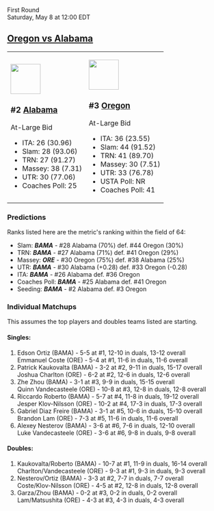 First Round  
Saturday, May 8 at 12:00 EDT
## [Oregon vs Alabama](https://www.ncaa.com/game/5833400) 

<table><tr><td>  

<a href="../index.md"><img src="https://www.ncaa.com/sites/default/files/images/logos/schools/a/alabama.70.png" width="70" height="70" /></a>  

<h3>#2 <a href="../index.md">Alabama</a></h3>  

At-Large Bid  
- ITA: 26 (30.96)  
- Slam: 28 (93.06)  
- TRN: 27 (91.27)  
- Massey: 38 (7.31)  
- UTR: 30 (77.06)  
- Coaches Poll: 25  

</td><td>  

<a href="../index.md"><img src="https://www.ncaa.com/sites/default/files/images/logos/schools/o/oregon.70.png" width="70" height="70" /></a>  

<h3>#3 <a href="../index.md">Oregon</a></h3>  

At-Large Bid  
- ITA: 36 (23.55)  
- Slam: 44 (91.52)  
- TRN: 41 (89.70)  
- Massey: 30 (7.51)  
- UTR: 33 (76.78)  
- USTA Poll: NR  
- Coaches Poll: 41  

</td></tr></table>  

### Predictions  

Ranks listed here are the metric's ranking within the field of 64:  
- Slam: ***BAMA*** - #28 Alabama (70%) def. #44 Oregon (30%)  
- TRN: ***BAMA*** - #27 Alabama (71%) def. #41 Oregon (29%)  
- Massey: ***ORE*** - #30 Oregon (75%) def. #38 Alabama (25%)  
- UTR: ***BAMA*** - #30 Alabama (+0.28) def. #33 Oregon (-0.28)  
- ITA: ***BAMA*** - #26 Alabama def. #36 Oregon  
- Coaches Poll: ***BAMA*** - #25 Alabama def. #41 Oregon  
- Seeding: ***BAMA*** - #2 Alabama def. #3 Oregon  

### Individual Matchups  

This assumes the top players and doubles teams listed are starting.  

#### Singles:  
1. Edson Ortiz (BAMA) - 5-5 at #1, 12-10 in duals, 13-12 overall  
   Emmanuel Coste (ORE) - 5-4 at #1, 11-6 in duals, 11-6 overall
2. Patrick Kaukovalta (BAMA) - 3-2 at #2, 9-11 in duals, 15-17 overall  
   Joshua Charlton (ORE) - 6-2 at #2, 12-6 in duals, 12-6 overall
3. Zhe Zhou (BAMA) - 3-1 at #3, 9-9 in duals, 15-15 overall  
   Quinn Vandecasteele (ORE) - 10-8 at #3, 12-8 in duals, 12-8 overall
4. Riccardo Roberto (BAMA) - 5-7 at #4, 11-8 in duals, 19-12 overall  
   Jesper Klov-Nilsson (ORE) - 10-2 at #4, 17-3 in duals, 17-3 overall
5. Gabriel Diaz Freire (BAMA) - 3-1 at #5, 10-6 in duals, 15-10 overall  
   Brandon Lam (ORE) - 7-3 at #5, 11-6 in duals, 11-6 overall
6. Alexey Nesterov (BAMA) - 3-6 at #6, 7-6 in duals, 12-10 overall  
   Luke Vandecasteele (ORE) - 3-6 at #6, 9-8 in duals, 9-8 overall

#### Doubles:  
1. Kaukovalta/Roberto (BAMA) - 10-7 at #1, 11-9 in duals, 16-14 overall  
   Charlton/Vandecasteele (ORE) - 9-3 at #1, 9-3 in duals, 9-3 overall
2. Nesterov/Ortiz (BAMA) - 3-3 at #2, 7-7 in duals, 7-7 overall  
   Coste/Klov-Nilsson (ORE) - 4-5 at #2, 12-8 in duals, 12-8 overall
3. Garza/Zhou (BAMA) - 0-2 at #3, 0-2 in duals, 0-2 overall  
   Lam/Matsushita (ORE) - 4-3 at #3, 4-3 in duals, 4-3 overall
